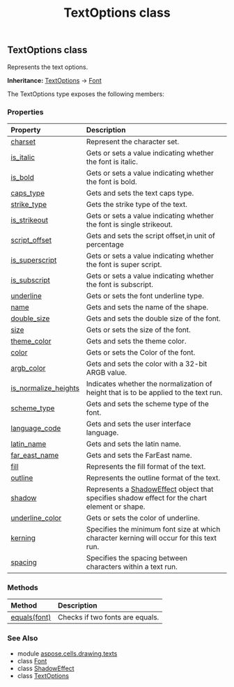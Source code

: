 ﻿---
title: TextOptions class
second_title: Aspose.Cells for Python via .NET API References
description: 
type: docs
weight: 90
url: /aspose.cells.drawing.texts/textoptions/
is_root: false
---

## TextOptions class

Represents the text options.



**Inheritance:** [TextOptions](/cells/python-net/aspose.cells.drawing.texts/textoptions) → 
[Font](/cells/python-net/aspose.cells/font)



The TextOptions type exposes the following members:

### Properties
| Property | Description |
| :- | :- |
| [charset](/cells/python-net/aspose.cells.drawing.texts/textoptions/charset) | Represent the character set. |
| [is_italic](/cells/python-net/aspose.cells.drawing.texts/textoptions/is_italic) | Gets or sets a value indicating whether the font is italic. |
| [is_bold](/cells/python-net/aspose.cells.drawing.texts/textoptions/is_bold) | Gets or sets a value indicating whether the font is bold. |
| [caps_type](/cells/python-net/aspose.cells.drawing.texts/textoptions/caps_type) | Gets and sets the text caps type. |
| [strike_type](/cells/python-net/aspose.cells.drawing.texts/textoptions/strike_type) | Gets the strike type of the text. |
| [is_strikeout](/cells/python-net/aspose.cells.drawing.texts/textoptions/is_strikeout) | Gets or sets a value indicating whether the font is single strikeout. |
| [script_offset](/cells/python-net/aspose.cells.drawing.texts/textoptions/script_offset) | Gets and sets the script offset,in unit of percentage |
| [is_superscript](/cells/python-net/aspose.cells.drawing.texts/textoptions/is_superscript) | Gets or sets a value indicating whether the font is super script. |
| [is_subscript](/cells/python-net/aspose.cells.drawing.texts/textoptions/is_subscript) | Gets or sets a value indicating whether the font is subscript. |
| [underline](/cells/python-net/aspose.cells.drawing.texts/textoptions/underline) | Gets or sets the font underline type. |
| [name](/cells/python-net/aspose.cells.drawing.texts/textoptions/name) | Gets and sets the name of the shape. |
| [double_size](/cells/python-net/aspose.cells.drawing.texts/textoptions/double_size) | Gets and sets the double size of the font. |
| [size](/cells/python-net/aspose.cells.drawing.texts/textoptions/size) | Gets or sets the size of the font. |
| [theme_color](/cells/python-net/aspose.cells.drawing.texts/textoptions/theme_color) | Gets and sets the theme color. |
| [color](/cells/python-net/aspose.cells.drawing.texts/textoptions/color) | Gets or sets the Color of the font. |
| [argb_color](/cells/python-net/aspose.cells.drawing.texts/textoptions/argb_color) | Gets and sets the color with a 32-bit ARGB value. |
| [is_normalize_heights](/cells/python-net/aspose.cells.drawing.texts/textoptions/is_normalize_heights) | Indicates whether the normalization of height that is to be applied to the text run. |
| [scheme_type](/cells/python-net/aspose.cells.drawing.texts/textoptions/scheme_type) | Gets and sets the scheme type of the font. |
| [language_code](/cells/python-net/aspose.cells.drawing.texts/textoptions/language_code) | Gets and sets the user interface language. |
| [latin_name](/cells/python-net/aspose.cells.drawing.texts/textoptions/latin_name) | Gets and sets the latin name. |
| [far_east_name](/cells/python-net/aspose.cells.drawing.texts/textoptions/far_east_name) | Gets and sets the FarEast name. |
| [fill](/cells/python-net/aspose.cells.drawing.texts/textoptions/fill) | Represents the fill format of the text. |
| [outline](/cells/python-net/aspose.cells.drawing.texts/textoptions/outline) | Represents the outline format of the text. |
| [shadow](/cells/python-net/aspose.cells.drawing.texts/textoptions/shadow) | Represents a [ShadowEffect](/cells/python-net/aspose.cells.drawing/shadoweffect) object that specifies shadow effect for the chart element or shape. |
| [underline_color](/cells/python-net/aspose.cells.drawing.texts/textoptions/underline_color) | Gets or sets the color of underline. |
| [kerning](/cells/python-net/aspose.cells.drawing.texts/textoptions/kerning) | Specifies the minimum font size at which character kerning will occur for this text run. |
| [spacing](/cells/python-net/aspose.cells.drawing.texts/textoptions/spacing) | Specifies the spacing between characters within a text run. |


### Methods
| Method | Description |
| :- | :- |
| [equals(font)](/cells/python-net/aspose.cells.drawing.texts/textoptions/equals/#Font) | Checks if two fonts are equals. |



### See Also
* module [aspose.cells.drawing.texts](..)
* class [Font](/cells/python-net/aspose.cells/font)
* class [ShadowEffect](/cells/python-net/aspose.cells.drawing/shadoweffect)
* class [TextOptions](/cells/python-net/aspose.cells.drawing.texts/textoptions)
